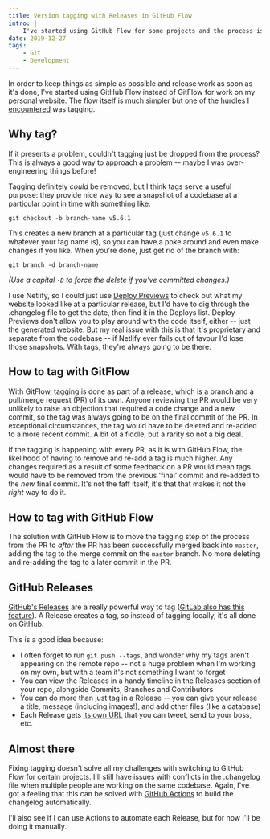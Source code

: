 ```yaml
---
title: Version tagging with Releases in GitHub Flow
intro: |
    I've started using GitHub Flow for some projects and the process is much simpler than GitFlow, but one hurdle I encountered was tagging.
date: 2019-12-27
tags:
    - Git
    - Development
---
```


In order to keep things as simple as possible and release work as soon as it's done, I've started using GitHub Flow instead of GitFlow for work on my personal website. The flow itself is much simpler but one of the [hurdles I encountered](/blog/simplifying-branching-and-deployment-with-github-flow#the-drawbacks) was tagging.


## Why tag?

If it presents a problem, couldn't tagging just be dropped from the process? This is always a good way to approach a problem -- maybe I was over-engineering things before!

Tagging definitely *could* be removed, but I think tags serve a useful purpose: they provide nice way to see a snapshot of a codebase at a particular point in time with something like:

```git
git checkout -b branch-name v5.6.1
```

This creates a new branch at a particular tag (just change `v5.6.1` to whatever your tag name is), so you can have a poke around and even make changes if you like. When you're done, just get rid of the branch with:

```git
git branch -d branch-name
```

<i>(Use a capital `-D` to force the delete if you've committed changes.)</i>

I use Netlify, so I could just use [Deploy Previews](/blog/netlify-deploy-previews) to check out what my website looked like at a particular release, but I'd have to dig through the .changelog file to get the date, then find it in the Deploys list. Deploy Previews don't allow you to play around with the code itself, either -- just the generated website. But my real issue with this is that it's proprietary and separate from the codebase -- if Netlify ever falls out of favour I'd lose those snapshots. With tags, they're always going to be there.


## How to tag with GitFlow

With GitFlow, tagging is done as part of a release, which is a branch and a pull/merge request (PR) of its own. Anyone reviewing the PR would be very unlikely to raise an objection that required a code change and a new commit, so the tag was always going to be on the final commit of the PR. In exceptional circumstances, the tag would have to be deleted and re-added to a more recent commit. A bit of a fiddle, but a rarity so not a big deal.

If the tagging is happening with every PR, as it is with GitHub Flow, the likelihood of having to remove and re-add a tag is much higher. Any changes required as a result of some feedback on a PR would mean tags would have to be removed from the previous 'final' commit and re-added to the *new* final commit. It's not the faff itself, it's that that makes it not the *right* way to do it.


## How to tag with GitHub Flow

The solution with GitHub Flow is to move the tagging step of the process from the PR to *after* the PR has been successfully merged back into `master`, adding the tag to the merge commit on the `master` branch. No more deleting and re-adding the tag to a later commit in the PR.


## GitHub Releases

[GitHub's Releases](https://help.github.com/en/github/administering-a-repository/creating-releases) are a really powerful way to tag ([GitLab also has this feature](https://docs.gitlab.com/ee/user/project/releases/)). A Release creates a tag, so instead of tagging locally, it's all done on GitHub.

This is a good idea because:

- I often forget to run `git push --tags`, and wonder why my tags aren't appearing on the remote repo -- not a huge problem when I'm working on my own, but with a team it's not something I want to forget
- You can view the Releases in a handy timeline in the Releases section of your repo, alongside Commits, Branches and Contributors
- You can do more than just tag in a Release -- you can give your release a title, message (including images!), and add other files (like a database)
- Each Release gets [its own URL](https://github.com/tempertemper/tempertemper.net/releases/tag/v5.6.1) that you can tweet, send to your boss, etc.


## Almost there

Fixing tagging doesn't solve all my challenges with switching to GitHub Flow for certain projects. I'll still have issues with conflicts in the .changelog file when multiple people are working on the same codebase. Again, I've got a feeling that this can be solved with [GitHub Actions](https://github.com/features/actions) to build the changelog automatically.

I'll also see if I can use Actions to automate each Release, but for now I'll be doing it manually.
